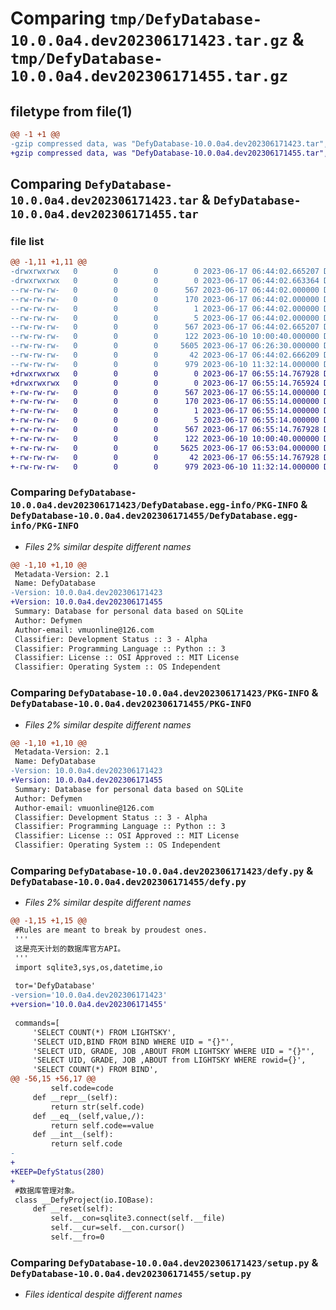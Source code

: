 # Comparing `tmp/DefyDatabase-10.0.0a4.dev202306171423.tar.gz` & `tmp/DefyDatabase-10.0.0a4.dev202306171455.tar.gz`

## filetype from file(1)

```diff
@@ -1 +1 @@
-gzip compressed data, was "DefyDatabase-10.0.0a4.dev202306171423.tar", last modified: Sat Jun 17 06:44:02 2023, max compression
+gzip compressed data, was "DefyDatabase-10.0.0a4.dev202306171455.tar", last modified: Sat Jun 17 06:55:14 2023, max compression
```

## Comparing `DefyDatabase-10.0.0a4.dev202306171423.tar` & `DefyDatabase-10.0.0a4.dev202306171455.tar`

### file list

```diff
@@ -1,11 +1,11 @@
-drwxrwxrwx   0        0        0        0 2023-06-17 06:44:02.665207 DefyDatabase-10.0.0a4.dev202306171423/
-drwxrwxrwx   0        0        0        0 2023-06-17 06:44:02.663364 DefyDatabase-10.0.0a4.dev202306171423/DefyDatabase.egg-info/
--rw-rw-rw-   0        0        0      567 2023-06-17 06:44:02.000000 DefyDatabase-10.0.0a4.dev202306171423/DefyDatabase.egg-info/PKG-INFO
--rw-rw-rw-   0        0        0      170 2023-06-17 06:44:02.000000 DefyDatabase-10.0.0a4.dev202306171423/DefyDatabase.egg-info/SOURCES.txt
--rw-rw-rw-   0        0        0        1 2023-06-17 06:44:02.000000 DefyDatabase-10.0.0a4.dev202306171423/DefyDatabase.egg-info/dependency_links.txt
--rw-rw-rw-   0        0        0        5 2023-06-17 06:44:02.000000 DefyDatabase-10.0.0a4.dev202306171423/DefyDatabase.egg-info/top_level.txt
--rw-rw-rw-   0        0        0      567 2023-06-17 06:44:02.665207 DefyDatabase-10.0.0a4.dev202306171423/PKG-INFO
--rw-rw-rw-   0        0        0      122 2023-06-10 10:00:40.000000 DefyDatabase-10.0.0a4.dev202306171423/README.md
--rw-rw-rw-   0        0        0     5605 2023-06-17 06:26:30.000000 DefyDatabase-10.0.0a4.dev202306171423/defy.py
--rw-rw-rw-   0        0        0       42 2023-06-17 06:44:02.666209 DefyDatabase-10.0.0a4.dev202306171423/setup.cfg
--rw-rw-rw-   0        0        0      979 2023-06-10 11:32:14.000000 DefyDatabase-10.0.0a4.dev202306171423/setup.py
+drwxrwxrwx   0        0        0        0 2023-06-17 06:55:14.767928 DefyDatabase-10.0.0a4.dev202306171455/
+drwxrwxrwx   0        0        0        0 2023-06-17 06:55:14.765924 DefyDatabase-10.0.0a4.dev202306171455/DefyDatabase.egg-info/
+-rw-rw-rw-   0        0        0      567 2023-06-17 06:55:14.000000 DefyDatabase-10.0.0a4.dev202306171455/DefyDatabase.egg-info/PKG-INFO
+-rw-rw-rw-   0        0        0      170 2023-06-17 06:55:14.000000 DefyDatabase-10.0.0a4.dev202306171455/DefyDatabase.egg-info/SOURCES.txt
+-rw-rw-rw-   0        0        0        1 2023-06-17 06:55:14.000000 DefyDatabase-10.0.0a4.dev202306171455/DefyDatabase.egg-info/dependency_links.txt
+-rw-rw-rw-   0        0        0        5 2023-06-17 06:55:14.000000 DefyDatabase-10.0.0a4.dev202306171455/DefyDatabase.egg-info/top_level.txt
+-rw-rw-rw-   0        0        0      567 2023-06-17 06:55:14.767928 DefyDatabase-10.0.0a4.dev202306171455/PKG-INFO
+-rw-rw-rw-   0        0        0      122 2023-06-10 10:00:40.000000 DefyDatabase-10.0.0a4.dev202306171455/README.md
+-rw-rw-rw-   0        0        0     5625 2023-06-17 06:53:04.000000 DefyDatabase-10.0.0a4.dev202306171455/defy.py
+-rw-rw-rw-   0        0        0       42 2023-06-17 06:55:14.767928 DefyDatabase-10.0.0a4.dev202306171455/setup.cfg
+-rw-rw-rw-   0        0        0      979 2023-06-10 11:32:14.000000 DefyDatabase-10.0.0a4.dev202306171455/setup.py
```

### Comparing `DefyDatabase-10.0.0a4.dev202306171423/DefyDatabase.egg-info/PKG-INFO` & `DefyDatabase-10.0.0a4.dev202306171455/DefyDatabase.egg-info/PKG-INFO`

 * *Files 2% similar despite different names*

```diff
@@ -1,10 +1,10 @@
 Metadata-Version: 2.1
 Name: DefyDatabase
-Version: 10.0.0a4.dev202306171423
+Version: 10.0.0a4.dev202306171455
 Summary: Database for personal data based on SQLite
 Author: Defymen
 Author-email: vmuonline@126.com
 Classifier: Development Status :: 3 - Alpha
 Classifier: Programming Language :: Python :: 3
 Classifier: License :: OSI Approved :: MIT License
 Classifier: Operating System :: OS Independent
```

### Comparing `DefyDatabase-10.0.0a4.dev202306171423/PKG-INFO` & `DefyDatabase-10.0.0a4.dev202306171455/PKG-INFO`

 * *Files 2% similar despite different names*

```diff
@@ -1,10 +1,10 @@
 Metadata-Version: 2.1
 Name: DefyDatabase
-Version: 10.0.0a4.dev202306171423
+Version: 10.0.0a4.dev202306171455
 Summary: Database for personal data based on SQLite
 Author: Defymen
 Author-email: vmuonline@126.com
 Classifier: Development Status :: 3 - Alpha
 Classifier: Programming Language :: Python :: 3
 Classifier: License :: OSI Approved :: MIT License
 Classifier: Operating System :: OS Independent
```

### Comparing `DefyDatabase-10.0.0a4.dev202306171423/defy.py` & `DefyDatabase-10.0.0a4.dev202306171455/defy.py`

 * *Files 2% similar despite different names*

```diff
@@ -1,15 +1,15 @@
 #Rules are meant to break by proudest ones.
 '''
 这是亮天计划的数据库官方API。
 '''
 import sqlite3,sys,os,datetime,io
 
 tor='DefyDatabase'
-version='10.0.0a4.dev202306171423'
+version='10.0.0a4.dev202306171455'
 
 commands=[
     'SELECT COUNT(*) FROM LIGHTSKY',
     'SELECT UID,BIND FROM BIND WHERE UID = "{}"',
     'SELECT UID, GRADE, JOB ,ABOUT FROM LIGHTSKY WHERE UID = "{}"',
     'SELECT UID, GRADE, JOB ,ABOUT from LIGHTSKY WHERE rowid={}',
     'SELECT COUNT(*) FROM BIND',
@@ -56,15 +56,17 @@
         self.code=code
     def __repr__(self):
         return str(self.code)
     def __eq__(self,value,/):
         return self.code==value
     def __int__(self):
         return self.code
-    
+
+KEEP=DefyStatus(280)
+
 #数据库管理对象。
 class __DefyProject(io.IOBase):   
     def __reset(self):
         self.__con=sqlite3.connect(self.__file)
         self.__cur=self.__con.cursor()
         self.__fro=0
```

### Comparing `DefyDatabase-10.0.0a4.dev202306171423/setup.py` & `DefyDatabase-10.0.0a4.dev202306171455/setup.py`

 * *Files identical despite different names*

